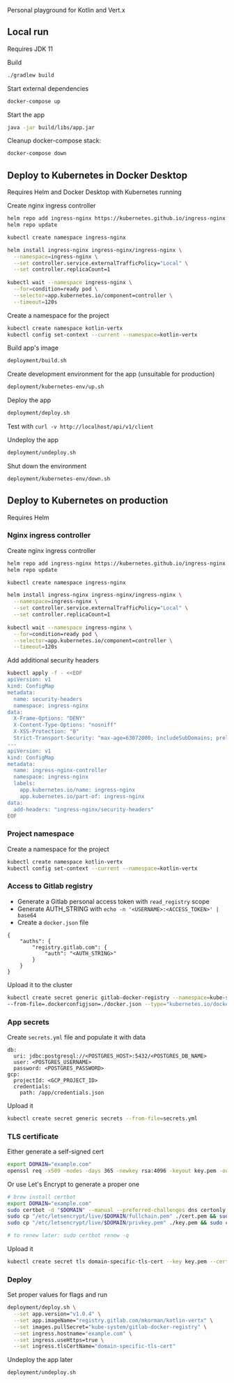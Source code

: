 Personal playground for Kotlin and Vert.x

## Local run

Requires JDK 11
     
Build
```bash
./gradlew build
```

Start external dependencies
```bash
docker-compose up
```

Start the app
```bash
java -jar build/libs/app.jar
```

Cleanup docker-compose stack:
```bash
docker-compose down
```

## Deploy to Kubernetes in Docker Desktop

Requires Helm and Docker Desktop with Kubernetes running
     
Create nginx ingress controller
```bash
helm repo add ingress-nginx https://kubernetes.github.io/ingress-nginx
helm repo update

kubectl create namespace ingress-nginx

helm install ingress-nginx ingress-nginx/ingress-nginx \
  --namespace=ingress-nginx \
  --set controller.service.externalTrafficPolicy="Local" \
  --set controller.replicaCount=1
  
kubectl wait --namespace ingress-nginx \
  --for=condition=ready pod \
  --selector=app.kubernetes.io/component=controller \
  --timeout=120s
```

Create a namespace for the project
```bash
kubectl create namespace kotlin-vertx
kubectl config set-context --current --namespace=kotlin-vertx
```

Build app's image
```bash
deployment/build.sh
```

Create development environment for the app (unsuitable for production)
```bash
deployment/kubernetes-env/up.sh
```

Deploy the app
```bash
deployment/deploy.sh
```

Test with `curl -v http://localhost/api/v1/client`

Undeploy the app
```bash
deployment/undeploy.sh
```

Shut down the environment
```bash
deployment/kubernetes-env/down.sh
```

## Deploy to Kubernetes on production

Requires Helm

### Nginx ingress controller
Create nginx ingress controller
```bash
helm repo add ingress-nginx https://kubernetes.github.io/ingress-nginx
helm repo update

kubectl create namespace ingress-nginx

helm install ingress-nginx ingress-nginx/ingress-nginx \
  --namespace=ingress-nginx \
  --set controller.service.externalTrafficPolicy="Local" \
  --set controller.replicaCount=1
  
kubectl wait --namespace ingress-nginx \
  --for=condition=ready pod \
  --selector=app.kubernetes.io/component=controller \
  --timeout=120s
```

Add additional security headers
```bash
kubectl apply -f - <<EOF
apiVersion: v1
kind: ConfigMap
metadata:
  name: security-headers
  namespace: ingress-nginx
data:
  X-Frame-Options: "DENY"
  X-Content-Type-Options: "nosniff"
  X-XSS-Protection: "0"
  Strict-Transport-Security: "max-age=63072000; includeSubDomains; preload"
---
apiVersion: v1
kind: ConfigMap
metadata:
  name: ingress-nginx-controller
  namespace: ingress-nginx
  labels:
    app.kubernetes.io/name: ingress-nginx
    app.kubernetes.io/part-of: ingress-nginx
data:
  add-headers: "ingress-nginx/security-headers"
EOF
```

### Project namespace

Create a namespace for the project
```bash
kubectl create namespace kotlin-vertx
kubectl config set-context --current --namespace=kotlin-vertx
```

### Access to Gitlab registry

- Generate a Gitlab personal access token with `read_registry` scope
- Generate AUTH_STRING with `echo -n '<USERNAME>:<ACCESS_TOKEN>' | base64`
- Create a `docker.json` file
```
{
    "auths": {
        "registry.gitlab.com": {
            "auth": "<AUTH_STRING>"
        }
    }
}
```

Upload it to the cluster
```bash
kubectl create secret generic gitlab-docker-registry --namespace=kube-system \
--from-file=.dockerconfigjson=./docker.json --type="kubernetes.io/dockerconfigjson"
```

### App secrets

Create `secrets.yml` file and populate it with data
```
db:
  uri: jdbc:postgresql://<POSTGRES_HOST>:5432/<POSTGRES_DB_NAME>
  user: <POSTGRES_USERNAME>
  password: <POSTGRES_PASSWORD>
gcp:
  projectId: <GCP_PROJECT_ID>
  credentials:
    path: /app/credentials.json
```

Upload it
```bash
kubectl create secret generic secrets --from-file=secrets.yml
```

### TLS certificate

Either generate a self-signed cert

```bash
export DOMAIN="example.com"
openssl req -x509 -nodes -days 365 -newkey rsa:4096 -keyout key.pem -out cert.pem -subj "/CN=$DOMAIN/O=$DOMAIN"
```

Or use Let's Encrypt to generate a proper one
```bash
# brew install certbot
export DOMAIN="example.com"
sudo certbot -d "$DOMAIN" --manual --preferred-challenges dns certonly
sudo cp "/etc/letsencrypt/live/$DOMAIN/fullchain.pem" ./cert.pem && sudo chown $USER ./cert.pem
sudo cp "/etc/letsencrypt/live/$DOMAIN/privkey.pem" ./key.pem && sudo chown $USER ./key.pem

# to renew later: sudo certbot renew -q
```

Upload it
```bash
kubectl create secret tls domain-specific-tls-cert --key key.pem --cert cert.pem
```

### Deploy

Set proper values for flags and run
```bash
deployment/deploy.sh \
  --set app.version="v1.0.4" \
  --set app.imageName="registry.gitlab.com/mkorman/kotlin-vertx" \
  --set images.pullSecret="kube-system/gitlab-docker-registry" \
  --set ingress.hostname="example.com" \
  --set ingress.useHttps=true \
  --set ingress.tlsCertName="domain-specific-tls-cert"
```

Undeploy the app later
```bash
deployment/undeploy.sh
```
